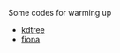 Some codes for warming up

- [kdtree](https://github.com/dongli/fortran-kdtree)
- [fiona](https://github.com/dongli/fiona)
